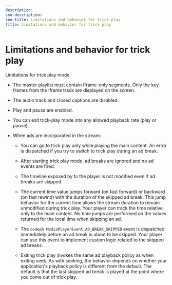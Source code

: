 ```yaml
---
description: 
seo-description: 
seo-title: Limitations and behavior for trick play
title: Limitations and behavior for trick play
---
```


# Limitations and behavior for trick play

<a id="section_2BC43539C5C142E085D06A7E35C76726"></a>

Limitations for trick play mode:
* The master playlist must contain Iframe-only segments.
  Only the key frames from the Iframe track are displayed on the screen.
  
  
* The audio track and closed captions are disabled.
* Play and pause are enabled.
* You can exit trick-play mode into any allowed playback rate (play or pause).
* When ads are incorporated in the stream:
    * You can go to trick play only while playing the main content. An error is dispatched if you try to switch to trick play during an ad break.
    * After starting trick play mode, ad breaks are ignored and no ad events are fired.
    * The timeline exposed by  to the player is not modified even if ad breaks are skipped.
    * The current time value jumps forward (on fast forward) or backward (on fast rewind) with the duration of the skipped ad break.
      This jump behavior for the current time allows the stream duration to remain unmodified during trick play. Your player can track the time relative only to the main content. No time jumps are performed on the values returned for the local time when skipping an ad.
      
      
    * The `codeph MediaPlayerEvent.AD_BREAK_SKIPPED` event is dispatched immediately before an ad break is about to be skipped.
      Your player can use this event to implement custom logic related to the skipped ad breaks.
      
      
    * Exiting trick play invokes the same ad playback policy as when exiting seek.
      As with seeking, the behavior depends on whether your application's playback policy is different from the default. The default is that the last skipped ad break is played at the point where you come out of trick play.
      
      
  

